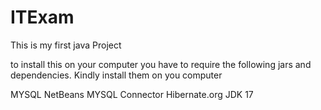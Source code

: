 # ITExam

This is my first java Project

to install this on your computer you  have to require the following jars and dependencies. Kindly install them on you computer

MYSQL
NetBeans
MYSQL Connector 
Hibernate.org
JDK 17
